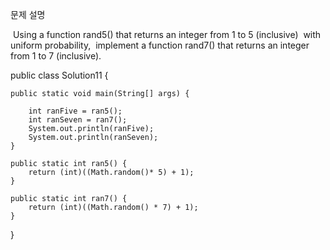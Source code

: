 문제 설명





​	Using a function rand5() that returns an integer from 1 to 5 (inclusive) 
​		with uniform probability,
​	implement a function rand7()
​			that returns an integer from 1 to 7 (inclusive).



public class Solution11 {

	public static void main(String[] args) {
		
		int ranFive = ran5();
		int ranSeven = ran7();
		System.out.println(ranFive);
		System.out.println(ranSeven);
	}
	
	public static int ran5() {
		return (int)((Math.random()* 5) + 1);
	}
	
	public static int ran7() {
		return (int)((Math.random() * 7) + 1);
	}
}